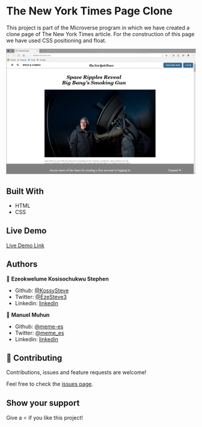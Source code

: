 # The New York Times Page Clone

This project is part of the Microverse program in which we have created a clone page of The New York Times article. For the construction of this page we have used CSS positioning and float.

![screenshot](./screenshot.png)

## Built With

- HTML
- CSS

## Live Demo

[Live Demo Link](https://rawcdn.githack.com/KossySteve/NewYorkTimes-Article-page-clone/7ec18f6b56ef578bf68cf69a446e2f760868e274/index.html)

## Authors

👤 **Ezeokwelume Kosisochukwu Stephen**

- Github: [@KossySteve](https://github.com/KossySteve)
- Twitter: [@EzeSteve3](https://twitter.com/EzeSteve3/)
- Linkedin: [linkedin](https://www.linkedin.com/in/steve-ez-b090ba198/)

👤 **Manuel Muhun**

- Github: [@meme-es](https://github.com/meme-es)
- Twitter: [@meme_es](https://twitter.com/meme_es)
- Linkedin: [linkedin](https://www.linkedin.com/in/manuel-elias-b289a638/)

## 🤝 Contributing

Contributions, issues and feature requests are welcome!

Feel free to check the [issues page](issues/).

## Show your support

Give a ⭐️ if you like this project!
